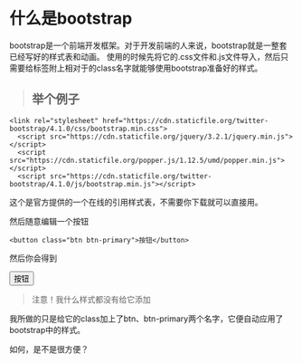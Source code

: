# 什么是bootstrap
bootstrap是一个前端开发框架。对于开发前端的人来说，bootstrap就是一整套已经写好的样式表和动画。
使用的时候先将它的.css文件和.js文件导入，然后只需要给标签附上相对于的class名字就能够使用bootstrap准备好的样式。

>## 举个例子

```
<link rel="stylesheet" href="https://cdn.staticfile.org/twitter-bootstrap/4.1.0/css/bootstrap.min.css">
  <script src="https://cdn.staticfile.org/jquery/3.2.1/jquery.min.js"></script>
  <script src="https://cdn.staticfile.org/popper.js/1.12.5/umd/popper.min.js"></script>
  <script src="https://cdn.staticfile.org/twitter-bootstrap/4.1.0/js/bootstrap.min.js"></script>
```
这个是官方提供的一个在线的引用样式表，不需要你下载就可以直接用。

然后随意编辑一个按钮
```
<button class="btn btn-primary">按钮</button>
```
然后你会得到
<html>
<head>
<link rel="stylesheet" href="https://cdn.staticfile.org/twitter-bootstrap/4.1.0/css/bootstrap.min.css">
  <script src="https://cdn.staticfile.org/jquery/3.2.1/jquery.min.js"></script>
  <script src="https://cdn.staticfile.org/popper.js/1.12.5/umd/popper.min.js"></script>
  <script src="https://cdn.staticfile.org/twitter-bootstrap/4.1.0/js/bootstrap.min.js"></script>
</head>
<body>
<button class="btn btn-primary">按钮</button>
</body>
</html>

>注意！我什么样式都没有给它添加

我所做的只是给它的class加上了btn、btn-primary两个名字，它便自动应用了bootstrap中的样式。

如何，是不是很方便？
